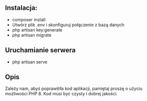 ## Instalacja:

- composer install
- Utwórz plik .env i skonfiguruj połączenie z bazą danych
- php artisan key:generate
- php artisan migrate

## Uruchamianie serwera

- php artisan serve


## Opis
Zależy nam, abyś poprawił/ła kod aplikacji, pamiętaj proszę o użyciu możliwości PHP 8.
Kod musi być czysty i dobrej jakości.

